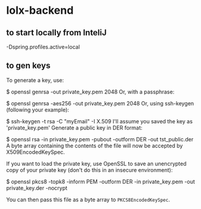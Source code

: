 # lolx-backend

## to start locally from InteliJ

-Dspring.profiles.active=local

## to gen keys

To generate a key, use:

$ openssl genrsa -out private_key.pem 2048
Or, with a passphrase:

$ openssl genrsa -aes256 -out private_key.pem 2048
Or, using ssh-keygen (following your example):

$ ssh-keygen -t rsa -C "myEmail" -I X.509
I'll assume you saved the key as 'private_key.pem' Generate a public key in DER format:

$ openssl rsa -in private_key.pem -pubout -outform DER -out tst_public.der
A byte array containing the contents of the file will now be accepted by X509EncodedKeySpec.

If you want to load the private key, use OpenSSL to save an unencrypted copy of your private key (don't do this in an insecure environment):

$ openssl pkcs8 -topk8 -inform PEM -outform DER -in private_key.pem -out private_key.der -nocrypt


You can then pass this file as a byte array to `PKCS8EncodedKeySpec`.